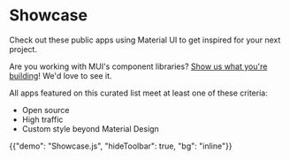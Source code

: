 # Showcase

<p class="description">Check out these public apps using Material UI to get inspired for your next project.</p>

Are you working with MUI's component libraries? [Show us what you're building](https://github.com/mui/material-ui/issues/22426)! We'd love to see it.

All apps featured on this curated list meet at least one of these criteria:

- Open source
- High traffic
- Custom style beyond Material Design

{{"demo": "Showcase.js", "hideToolbar": true, "bg": "inline"}}
